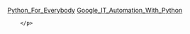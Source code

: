 <html>

<body>
        <p>
            <a href="./Python_For_Everybody.pdf">Python_For_Everybody</a>
            <a href="./Google_IT_Automation_With_Python.pdf">Google_IT_Automation_With_Python</a>   
                
        </p>
</body>

</html>
